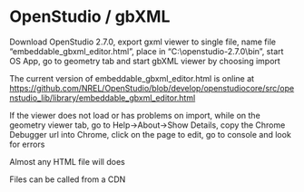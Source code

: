 
# OpenStudio / gbXML


Download OpenStudio 2.7.0, export gxml viewer to single file, name file “embeddable_gbxml_editor.html”,
place in “C:\openstudio-2.7.0\bin”, start OS App, go to geometry tab and start gbXML viewer by choosing import

The current version of embeddable_gbxml_editor.html is online at
https://github.com/NREL/OpenStudio/blob/develop/openstudiocore/src/openstudio_lib/library/embeddable_gbxml_editor.html

If the viewer does not load or has problems on import, while on the geometry viewer tab,
go to Help->About->Show Details, copy the Chrome Debugger url into Chrome, click on the page to edit,
go to console and look for errors

Almost any HTML file will does

Files can be called from  a CDN
